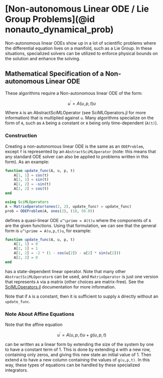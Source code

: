 # [Non-autonomous Linear ODE / Lie Group Problems](@id nonauto_dynamical_prob)

Non-autonomous linear ODEs show up in a lot of scientific problems where
the differential equation lives on a manifold, such as a Lie Group. In these
situations, specialized solvers can be utilized to enforce physical bounds
on the solution and enhance the solving.

## Mathematical Specification of a Non-autonomous Linear ODE

These algorithms require a Non-autonomous linear ODE of the form:

```math
u^\prime = A(u,p,t)u
```

Where ``A`` is an AbstractSciMLOperator (see SciMLOperators.jl for more information) that is
multiplied against ``u``. Many algorithms specialize on the form of ``A``,
such as ``A`` being a constant or ``A`` being only time-dependent (``A(t)``).

### Construction

Creating a non-autonomous linear ODE is the same as an `ODEProblem`, except `f`
is represented by an `AbstractSciMLOperator` (note: this means that any standard
ODE solver can also be applied to problems written in this form). As an example:

```julia
function update_func(A, u, p, t)
    A[1, 1] = cos(t)
    A[2, 1] = sin(t)
    A[1, 2] = -sin(t)
    A[2, 2] = cos(t)
end

using SciMLOperators
A = MatrixOperator(ones(2, 2), update_func! = update_func)
prob = ODEProblem(A, ones(2), (10, 50.0))
```

defines a quasi-linear ODE ``u^\prime = A(t)u`` where the components of ``A`` are
the given functions. Using that formulation, we can see that the general form is
``u^\prime = A(u,p,t)u``, for example:

```julia
function update_func(A, u, p, t)
    A[1, 1] = 0
    A[2, 1] = 1
    A[1, 2] = -2 * (1 - cos(u[2]) - u[2] * sin(u[2]))
    A[2, 2] = 0
end
```

has a state-dependent linear operator. Note that many other `AbstractSciMLOperator`s
can be used, and `MatrixOperator` is just one version that represents `A` via
a matrix (other choices are matrix-free). See the [SciMLOperators.jl](https://docs.sciml.ai/SciMLOperators/stable/)
documentation for more information.

Note that if ``A`` is a constant, then it is sufficient to supply ``A`` directly without
an `update_func`.

### Note About Affine Equations

Note that the affine equation

```math
u^\prime = A(u,p,t)u + g(u,p,t)
```

can be written as a linear form by extending the size of the system by one to have a
constant term of 1. This is done by extending `A` with a new row, containing only zeros,
and giving this new state an initial value of 1.
Then extend `A` to have a new column containing the values of `g(u,p,t)`.
In this way, these types of equations can be handled by these specialized
integrators.
